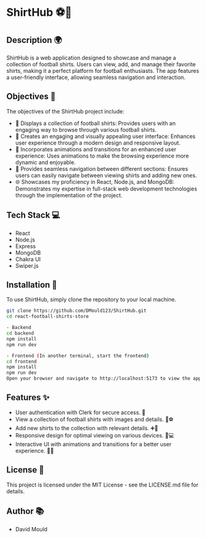 # ShirtHub ⚽👕

## Description 🌍

ShirtHub is a web application designed to showcase and manage a collection of football shirts. Users can view, add, and manage their favorite shirts, making it a perfect platform for football enthusiasts. 
The app features a user-friendly interface, allowing seamless navigation and interaction.

## Objectives 🎯

The objectives of the ShirtHub project include:

- 🌟 Displays a collection of football shirts: Provides users with an engaging way to browse through various football shirts.
- 🚀 Creates an engaging and visually appealing user interface: Enhances user experience through a modern design and responsive layout.
- 🎨 Incorporates animations and transitions for an enhanced user experience: Uses animations to make the browsing experience more dynamic and enjoyable.
- 🔄 Provides seamless navigation between different sections: Ensures users can easily navigate between viewing shirts and adding new ones.
- 🌐 Showcases my proficiency in React, Node.js, and MongoDB: Demonstrates my expertise in full-stack web development technologies through the implementation of the project.

## Tech Stack 💻

- React
- Node.js
- Express
- MongoDB
- Chakra UI
- Swiper.js

## Installation 🔧

To use ShirtHub, simply clone the repository to your local machine.

```bash
git clone https://github.com/DMould123/ShirtHub.git
cd react-football-shirts-store

- Backend
cd backend
npm install
npm run dev

- Frontend (In another terminal, start the frontend)
cd frontend
npm install
npm run dev
Open your browser and navigate to http://localhost:5173 to view the application.
```

## Features ✨

- User authentication with Clerk for secure access. 🔐
- View a collection of football shirts with images and details. 📸⚽
- Add new shirts to the collection with relevant details. ➕👕
- Responsive design for optimal viewing on various devices. 📱💻
- Interactive UI with animations and transitions for a better user experience. 🎉✨

## License 📝

This project is licensed under the MIT License - see the LICENSE.md file for details.

## Author 📚

- David Mould
